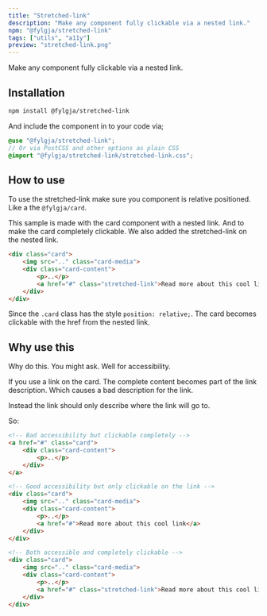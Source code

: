 ```yaml
---
title: "Stretched-link"
description: "Make any component fully clickable via a nested link."
npm: "@fylgja/stretched-link"
tags: ["utils", "a11y"]
preview: "stretched-link.png"
---
```


Make any component fully clickable via a nested link.

## Installation

```bash
npm install @fylgja/stretched-link
```

And include the component in to your code via;

```scss
@use "@fylgja/stretched-link";
// Or via PostCSS and other options as plain CSS
@import "@fylgja/stretched-link/stretched-link.css";
```

## How to use

To use the stretched-link make sure you component is relative positioned.
Like a the `@fylgja/card`.

This sample is made with the card component with a nested link.
And to make the card completely clickable.
We also added the stretched-link on the nested link.

```html
<div class="card">
    <img src=".." class="card-media">
    <div class="card-content">
        <p>..</p>
        <a href="#" class="stretched-link">Read more about this cool link</a>
    </div>
</div>
```

Since the `.card` class has the style `position: relative;`.
The card becomes clickable with the href from the nested link.

## Why use this

Why do this.
You might ask.
Well for accessibility.

If you use a link on the card.
The complete content becomes part of the link description.
Which causes a bad description for the link.

Instead the link should only describe where the link will go to.

So:

```html
<!-- Bad accessibility but clickable completely -->
<a href="#" class="card">
    <div class="card-content">
        <p>..</p>
    </div>
</a>

<!-- Good accessibility but only clickable on the link -->
<div class="card">
    <img src=".." class="card-media">
    <div class="card-content">
        <p>..</p>
        <a href="#">Read more about this cool link</a>
    </div>
</div>

<!-- Both accessible and completely clickable -->
<div class="card">
    <img src=".." class="card-media">
    <div class="card-content">
        <p>..</p>
        <a href="#" class="stretched-link">Read more about this cool link</a>
    </div>
</div>
```
